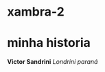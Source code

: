 # xambra-2
<!DOCTYPE html>
<html lang="pt-br">
<head>
    <meta charset="UTF-8">
    <meta name="viewport" content="width=device-width, initial-scale=1.0">
    <title>minha historia</title>
</head>
<body><h1>minha historia</h1>
<strong>Victor Sandrini</strong>
 <em>Londrini paraná</em>
 <p></p>   
</body>
</html>
